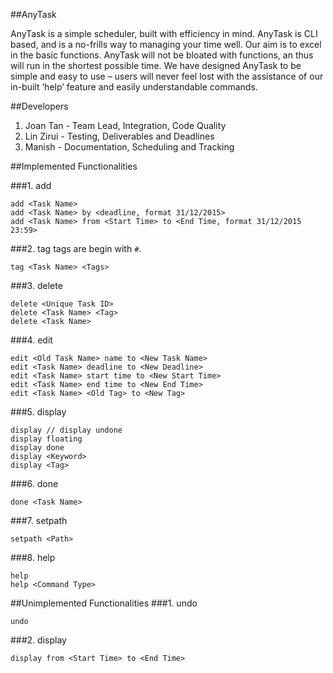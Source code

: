 ##AnyTask

AnyTask is a simple scheduler, built with efficiency in mind. AnyTask is CLI based, and is a no-frills way to managing your time well. Our aim is to excel in the basic functions. AnyTask will not be bloated with functions, an thus will run in the shortest possible time. We have designed AnyTask to be simple and easy to use – users will never feel lost with the assistance of our in-built ‘help’ feature and easily understandable commands.


##Developers

1. Joan Tan - Team Lead, Integration, Code Quality
2. Lin Zirui - Testing, Deliverables and Deadlines
3. Manish - Documentation, Scheduling and Tracking

##Implemented Functionalities

###1. add
```
add <Task Name>
add <Task Name> by <deadline, format 31/12/2015>
add <Task Name> from <Start Time> to <End Time, format 31/12/2015 23:59>
```
###2. tag
tags are begin with `#`.
```
tag <Task Name> <Tags>
```
###3. delete
```
delete <Unique Task ID>
delete <Task Name> <Tag>
delete <Task Name>
```
###4. edit
```
edit <Old Task Name> name to <New Task Name>
edit <Task Name> deadline to <New Deadline>
edit <Task Name> start time to <New Start Time>
edit <Task Name> end time to <New End Time>
edit <Task Name> <Old Tag> to <New Tag>
```
###5. display
```
display // display undone
display floating
display done
display <Keyword>
display <Tag>
```
###6. done
```
done <Task Name>
```
###7. setpath
```
setpath <Path>
```
###8. help
```
help
help <Command Type>
```
##Unimplemented Functionalities
###1. undo
```
undo
```
###2. display
```
display from <Start Time> to <End Time>
```
